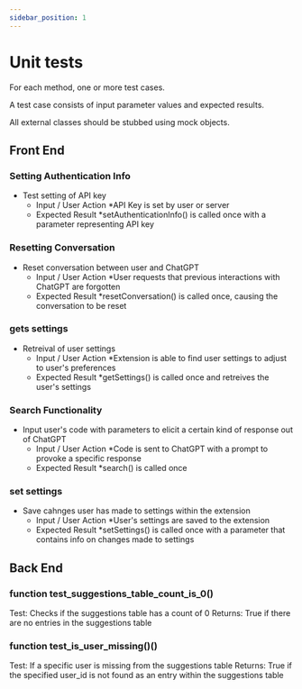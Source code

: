 ```yaml
---
sidebar_position: 1
---
```

# Unit tests
For each method, one or more test cases.

A test case consists of input parameter values and expected results.

All external classes should be stubbed using mock objects.

## Front End

### Setting Authentication Info
* Test setting of API key
  * Input / User Action
    *API Key is set by user or server
  * Expected Result
    *setAuthenticationInfo() is called once with a parameter representing API key

### Resetting Conversation
* Reset conversation between user and ChatGPT
  * Input / User Action
    *User requests that previous interactions with ChatGPT are forgotten
  * Expected Result
    *resetConversation() is called once, causing the conversation to be reset

### gets settings
* Retreival of user settings
  * Input / User Action
    *Extension is able to find user settings to adjust to user's preferences
  * Expected Result
    *getSettings() is called once and retreives the user's settings

### Search Functionality
* Input user's code with parameters to elicit a certain kind of response out of ChatGPT
  * Input / User Action
    *Code is sent to ChatGPT with a prompt to provoke a specific response
  * Expected Result
    *search() is called once

### set settings
* Save cahnges user has made to settings within the extension
  * Input / User Action
    *User's settings are saved to the extension
  * Expected Result
    *setSettings() is called once with a parameter that contains info on changes made to settings

## Back End

### function test_suggestions_table_count_is_0()
  Test: Checks if the suggestions table has a count of 0
  Returns: True if there are no entries in the suggestions table

### function test_is_user_missing()()
  Test: If a specific user is missing from the suggestions table
  Returns: True if the specified user_id is not found as an entry within the suggestions table
